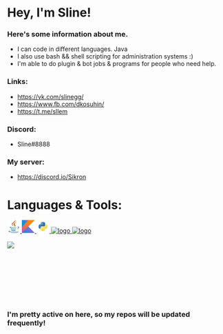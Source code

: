 # Hey, I'm Sline!

### Here's some information about me.

  - I can code in different languages. Java
  - I also use bash && shell scripting for administration systems :)
  - I'm able to do plugin & bot jobs & programs for people who need help.

### Links:
  - https://vk.com/slinegg/
  - https://www.fb.com/dkosuhin/
  - https://t.me/sllem

### Discord:
  - Sline#8888
### My server: 
  - https://discord.io/Sikron
  
# Languages & Tools:

<a href>
	<img src="https://raw.githubusercontent.com/github/explore/80688e429a7d4ef2fca1e82350fe8e3517d3494d/topics/java/java.png" alt="logo" width="30" height="30">
</a>
<a href>
	<img src="https://raw.githubusercontent.com/github/explore/80688e429a7d4ef2fca1e82350fe8e3517d3494d/topics/kotlin/kotlin.png" alt="logo" width="30" height="30">
</a>
<a href>
	<img src="https://raw.githubusercontent.com/github/explore/80688e429a7d4ef2fca1e82350fe8e3517d3494d/topics/python/python.png" alt="logo" width="30" height="30">
</a>
<a href>
	<img src="https://upload.wikimedia.org/wikipedia/commons/thumb/d/d5/IntelliJ_IDEA_Logo.svg/1024px-IntelliJ_IDEA_Logo.svg.png" alt="logo" width="30" height="30">
</a>
<a href>
	<img src="https://upload.wikimedia.org/wikipedia/commons/thumb/a/a1/PyCharm_Logo.svg/1024px-PyCharm_Logo.svg.png" alt="logo" width="30" height="30">
</a>

<br />
<br />

<a href="https://github.com/sliine">
  <img align="left" src="https://github-readme-stats.vercel.app/api/top-langs/?username=sliine&theme=light&layout=compact&exclude_repo=vCores,InvadedSoup,yoTroll&langs_count=7" />
</a>
<br />
<br />
<br />
<br />
<br />
<br />
<br />
<br />

### I'm pretty active on here, so my repos will be updated frequently!
